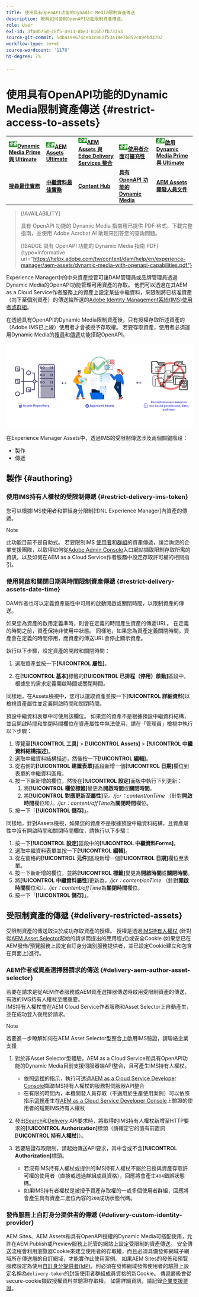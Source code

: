 ```yaml
---
title: 使用具有OpenAPI功能的Dynamic Media限制資產傳送
description: 瞭解如何使用OpenAPI功能限制資產傳送。
role: User
exl-id: 3fa0b75d-c8f5-4913-8be3-816b7fb73353
source-git-commit: 5db419e674ceb3c861f53a19e7b852c89ebd3702
workflow-type: tm+mt
source-wordcount: '1178'
ht-degree: 7%

---
```


# 使用具有OpenAPI功能的Dynamic Media限制資產傳送 {#restrict-access-to-assets}

<table>
    <tr>
        <td>
            <sup style= "background-color:#008000; color:#FFFFFF; font-weight:bold"><i>全新</i></sup><a href="/help/assets/dynamic-media/dm-prime-ultimate.md"><b>Dynamic Media Prime 與 Ultimate</b></a>
        </td>
        <td>
            <sup style= "background-color:#008000; color:#FFFFFF; font-weight:bold"><i>全新</i></sup><a href="/help/assets/assets-ultimate-overview.md"><b>AEM Assets Ultimate</b></a>
        </td>
        <td>
            <sup style= "background-color:#008000; color:#FFFFFF; font-weight:bold"><i>全新</i></sup><a href="/help/assets/integrate-aem-assets-edge-delivery-services.md"><b>AEM Assets 與 Edge Delivery Services 整合</b></a>
        </td>
        <td>
            <sup style= "background-color:#008000; color:#FFFFFF; font-weight:bold"><i>全新</i></sup><a href="/help/assets/aem-assets-view-ui-extensibility.md"><b>使用者介面可擴充性</b></a>
        </td>
          <td>
            <sup style= "background-color:#008000; color:#FFFFFF; font-weight:bold"><i>全新</i></sup><a href="/help/assets/dynamic-media/enable-dynamic-media-prime-and-ultimate.md"><b>啟用 Dynamic Media Prime 與 Ultimate</b></a>
        </td>
    </tr>
    <tr>
        <td>
            <a href="/help/assets/search-best-practices.md"><b>搜尋最佳實務</b></a>
        </td>
        <td>
            <a href="/help/assets/metadata-best-practices.md"><b>中繼資料最佳實務</b></a>
        </td>
        <td>
            <a href="/help/assets/product-overview.md"><b>Content Hub</b></a>
        </td>
        <td>
            <a href="/help/assets/dynamic-media-open-apis-overview.md"><b>具有 OpenAPI 功能的 Dynamic Media</b></a>
        </td>
        <td>
            <a href="https://developer.adobe.com/experience-cloud/experience-manager-apis/"><b>AEM Assets 開發人員文件</b></a>
        </td>
    </tr>
</table>

>[!AVAILABILITY]
>
>具有 OpenAPI 功能的 Dynamic Media 指南現已提供 PDF 格式。下載完整指南，並使用 Adobe Acrobat AI 助理來回答您的查詢問題。
>
>[!BADGE 具有 OpenAPI 功能的 Dynamic Media 指南 PDF]{type=Informative url="https://helpx.adobe.com/tw/content/dam/help/en/experience-manager/aem-assets/dynamic-media-with-openapi-capabilities.pdf"}

Experience Manager中的中央資產控管可讓DAM管理員或品牌管理員透過Dynamic Media的OpenAPI功能管理可用資產的存取。 他們可以透過在其AEM as a Cloud Service作者服務上的資產上設定某些中繼資料，來限制將已核准資產（向下至個別資產）的傳送給所選的[Adobe Identity Management系統(IMS)使用者或群組](https://helpx.adobe.com/in/enterprise/using/users.html#user-mgt-strategy)。

在透過具有OpenAPI的Dynamic Media限制資產後，只有授權存取所述資產的（Adobe IMS已上線）使用者才會被授予存取權。 若要存取資產，使用者必須運用Dynamic Media的[搜尋](search-assets-api.md)和[傳遞](deliver-assets-apis.md)功能搭配OpenAPI。

![已限制存取資產](/help/assets/assets/restricted-access.png)

在Experience Manager Assets中，透過IMS的受限制傳送涉及兩個關鍵階段：

* 製作
* 傳遞

## 製作 {#authoring}

### 使用IMS持有人權杖的受限制傳遞 {#restrict-delivery-ims-token}

您可以根據IMS使用者和群組身分限制[!DNL Experience Manager]內資產的傳遞。

>[!NOTE]
>
> 此功能目前不是自助式。 若要限制IMS [使用者](https://helpx.adobe.com/in/enterprise/using/manage-directory-users.html)和[群組](https://helpx.adobe.com/in/enterprise/using/user-groups.html)的資產傳遞，請洽詢您的企業支援團隊，以取得如何從[Adobe Admin Console](https://adminconsole.adobe.com/)入口網站擷取限制存取所需的資訊，以及如何在AEM as a Cloud Service作者服務中設定存取許可權的相關指引。

### 使用開啟和關閉日期與時間限制資產傳遞 {#restrict-delivery-assets-date-time}

DAM作者也可以定義資產屬性中可用的啟動開啟或關閉時間，以限制資產的傳送。

如果您為資產的啟用定義準時，則會在定義的時間產生資產的傳遞URL。 在定義的時間之前，資產保持非使用中狀態。 同樣地，如果您為資產定義關閉時間，資產會在定義的時間停用，而資產的傳送URL會停止顯示資產。

執行以下步驟，設定資產的開啟和關閉時間：

1. 選取資產並按一下&#x200B;**[!UICONTROL 屬性]**。

1. 在&#x200B;**[!UICONTROL 基本]**&#x200B;標籤的&#x200B;**[!UICONTROL 已排程（停用）啟動]**&#x200B;區段中，根據您的需求定義開啟時間或關閉時間。

同樣地，在Assets檢視中，您可以選取資產並按一下&#x200B;**[!UICONTROL 詳細資料]**&#x200B;以檢視資產屬性並定義開啟時間和關閉時間。

預設中繼資料表單中可使用該欄位。 如果您的資產不是根據預設中繼資料結構，並且開啟時間和關閉時間欄位在資產屬性中無法使用，請在「管理員」檢視中執行以下步驟：

1. 導覽至&#x200B;**[!UICONTROL 工具]** > **[!UICONTROL Assets]** > **[!UICONTROL 中繼資料結構描述]**。
1. 選取中繼資料結構描述，然後按一下&#x200B;**[!UICONTROL 編輯]**。
1. 從右側的&#x200B;**[!UICONTROL 建置表單]**&#x200B;區段新增一個&#x200B;**[!UICONTROL 日期]**&#x200B;欄位到表單的中繼資料區段。
1. 按一下新新增的欄位，然後在&#x200B;**[!UICONTROL 設定]**&#x200B;面板中執行下列更新：
   1. 將&#x200B;**[!UICONTROL 欄位標籤]**&#x200B;變更為&#x200B;**開啟時間**&#x200B;或&#x200B;**關閉時間**。
   1. 將&#x200B;**[!UICONTROL 對應更新至屬性]**&#x200B;至&#x200B;_。/jcr：content/onTime_ （針對&#x200B;**開啟時間**&#x200B;欄位和&#x200B;_）。/jcr：content/offTime_&#x200B;為&#x200B;**關閉時間**&#x200B;欄位。
1. 按一下「**[!UICONTROL 儲存]**」。

同樣地，針對Assets檢視，如果您的資產不是根據預設中繼資料結構，且資產屬性中沒有開啟時間和關閉時間欄位，請執行以下步驟：

1. 按一下&#x200B;**[!UICONTROL 設定]**&#x200B;區段中的&#x200B;**[!UICONTROL 中繼資料Forms]**。
1. 選取中繼資料表單並按一下&#x200B;**[!UICONTROL 編輯]**。
1. 從左窗格的&#x200B;**[!UICONTROL 元件]**&#x200B;區段新增一個&#x200B;**[!UICONTROL 日期]**&#x200B;欄位至表單。
1. 按一下新新增的欄位，並將&#x200B;**[!UICONTROL 標籤]**&#x200B;變更為&#x200B;**開啟時間**&#x200B;或&#x200B;**關閉時間**。
1. 將&#x200B;**[!UICONTROL 中繼資料屬性]**&#x200B;更新為&#x200B;_。/jcr：content/onTime_ （針對&#x200B;**開啟時間**&#x200B;欄位和&#x200B;_）。/jcr：content/offTime_&#x200B;為&#x200B;**關閉時間**&#x200B;欄位。
1. 按一下「**[!UICONTROL 儲存]**」。



## 受限制資產的傳遞 {#delivery-restricted-assets}

受限制資產的傳送取決於成功存取資產的授權。 授權是透過[IMS持有人權杖](https://developer.adobe.com/developer-console/docs/guides/authentication/UserAuthentication/) (針對從[AEM Asset Selector](https://experienceleague.adobe.com/en/docs/experience-manager-cloud-service/content/assets/manage/asset-selector/overview-asset-selector)起始的請求而提出的應用程式)或安全Cookie (如果您已在AEM發佈/預覽服務上設定自訂身分識別服務提供者，並已設定Cookie建立和包含在頁面上)進行。

### AEM作者或資產選擇器請求的傳送 {#delivery-aem-author-asset-selector}

若要在請求是從AEM作者服務或AEM資產選擇器傳送時啟用受限制資產的傳送，有效的IMS持有人權杖至關重要。\
IMS持有人權杖會在AEM Cloud Service作者服務和Asset Selector上自動產生，並在成功登入後用於請求。

>[!NOTE]
>
>若要進一步瞭解如何在AEM Asset Selector型整合上啟用IMS驗證，請聯絡企業支援

1. 對於非Asset Selector型體驗，AEM as a Cloud Service和具有OpenAPI功能的Dynamic Media目前支援伺服器端API整合，且可產生IMS持有人權杖。
   * 依照[這裡](https://experienceleague.adobe.com/en/docs/experience-manager-cloud-service/content/implementing/developing/generating-access-tokens-for-server-side-apis#the-server-to-server-flow)的指示，執行可透過[AEM as a Cloud Service Developer Console](https://experienceleague.adobe.com/en/docs/experience-manager-cloud-service/content/implementing/developing/development-guidelines#crxde-lite-and-developer-console)擷取IMS持有人權杖的服務對伺服器API整合
   * 在有限的時間內，本機開發人員存取（不適用於生產使用案例）可以依照指示[這裡](https://experienceleague.adobe.com/en/docs/experience-manager-cloud-service/content/implementing/developing/generating-access-tokens-for-server-side-apis#developer-flow)產生在[AEM as a Cloud Service Developer Console](https://experienceleague.adobe.com/en/docs/experience-manager-cloud-service/content/implementing/developing/development-guidelines#crxde-lite-and-developer-console)上驗證的使用者的短期IMS持有人權杖

1. 發出[Search](search-assets-api.md)和[Delivery](deliver-assets-apis.md) API要求時，將取得的IMS持有人權杖新增至HTTP要求的&#x200B;**[!UICONTROL Authorization]**&#x200B;標頭（請確定它的值有前置詞&#x200B;**[!UICONTROL 持有人權杖]**）。

1. 若要驗證存取限制，請起始傳送API要求，其中含或不含&#x200B;**[!UICONTROL Authorization]**&#x200B;標頭。
   * 若沒有IMS持有人權杖或提供的IMS持有人權杖不屬於已授與資產存取許可權的使用者（直接或透過群組成員資格），回應將會產生`404`錯誤狀態碼。
   * 如果IMS持有者權杖是被授予資產存取權的一或多個使用者群組，回應將會產生具有資產二進位內容的`200`成功狀態代碼。

### 發佈服務上自訂身分提供者的傳遞 {#delivery-custom-identity-provider}

AEM Sites、AEM Assets和具有OpenAPI授權的Dynamic Media可搭配使用，允許在AEM Publish或Preview服務上託管的網站上設定受限制的資產傳送。 安全傳送流程會利用瀏覽器Cookie來建立使用者的存取權，而且必須具備發佈網域子網域所在傳送層的自訂網域，才能實作此使用案例。 如果AEM Sites的發佈和預覽服務設定為使用[自訂身分提供者(IdP)](https://experienceleague.adobe.com/en/docs/experience-manager-learn/cloud-service/authentication/saml-2-0)，則必須在發佈網域發佈使用者的驗證上設定名稱為`delivery-token`的封裝使用者群組成員資格的新Cookie。 傳遞層級會從secure-cookie擷取授權資料並驗證存取權。 如需詳細資訊，請記錄[企業支援票證](/help/assets/dynamic-media-open-apis-overview.md#how-to-enable-the-dynamic-media-with-openapi-capabilities)。
